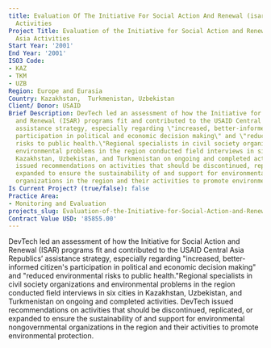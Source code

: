 ```yaml
---
title: Evaluation Of The Initiative For Social Action And Renewal (isar) Central Asia
  Activities
Project Title: Evaluation of the Initiative for Social Action and Renewal (ISAR) Central
  Asia Activities
Start Year: '2001'
End Year: '2001'
ISO3 Code:
- KAZ
- TKM
- UZB
Region: Europe and Eurasia
Country: Kazakhstan,  Turkmenistan, Uzbekistan
Client/ Donor: USAID
Brief Description: DevTech led an assessment of how the Initiative for Social Action
  and Renewal (ISAR) programs fit and contributed to the USAID Central Asia Republics’
  assistance strategy, especially regarding \"increased, better-informed citizen's
  participation in political and economic decision making\" and \"reduced environmental
  risks to public health.\"Regional specialists in civil society organizations and
  environmental problems in the region conducted field interviews in six cities in
  Kazakhstan, Uzbekistan, and Turkmenistan on ongoing and completed activities. DevTech
  issued recommendations on activities that should be discontinued, replicated, or
  expanded to ensure the sustainability of and support for environmental nongovernmental
  organizations in the region and their activities to promote environmental protection.
Is Current Project? (true/false): false
Practice Area:
- Monitoring and Evaluation
projects_slug: Evaluation-of-the-Initiative-for-Social-Action-and-Renewal-(ISAR)-Central-Asia-Activities
Contract Value USD: '85855.00'
---
```


DevTech led an assessment of how the Initiative for Social Action and Renewal (ISAR) programs fit and contributed to the USAID Central Asia Republics’ assistance strategy, especially regarding \"increased, better-informed citizen's participation in political and economic decision making\" and \"reduced environmental risks to public health.\"Regional specialists in civil society organizations and environmental problems in the region conducted field interviews in six cities in Kazakhstan, Uzbekistan, and Turkmenistan on ongoing and completed activities. DevTech issued recommendations on activities that should be discontinued, replicated, or expanded to ensure the sustainability of and support for environmental nongovernmental organizations in the region and their activities to promote environmental protection.